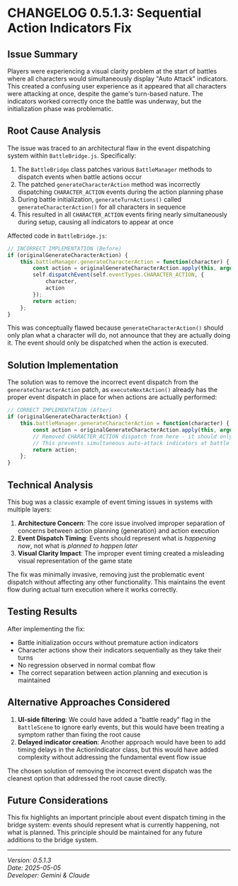 # CHANGELOG 0.5.1.3: Sequential Action Indicators Fix

## Issue Summary
Players were experiencing a visual clarity problem at the start of battles where all characters would simultaneously display "Auto Attack" indicators. This created a confusing user experience as it appeared that all characters were attacking at once, despite the game's turn-based nature. The indicators worked correctly once the battle was underway, but the initialization phase was problematic.

## Root Cause Analysis
The issue was traced to an architectural flaw in the event dispatching system within `BattleBridge.js`. Specifically:

1. The `BattleBridge` class patches various `BattleManager` methods to dispatch events when battle actions occur
2. The patched `generateCharacterAction` method was incorrectly dispatching `CHARACTER_ACTION` events during the action planning phase
3. During battle initialization, `generateTurnActions()` called `generateCharacterAction()` for all characters in sequence
4. This resulted in all `CHARACTER_ACTION` events firing nearly simultaneously during setup, causing all indicators to appear at once

Affected code in `BattleBridge.js`:

```javascript
// INCORRECT IMPLEMENTATION (Before)
if (originalGenerateCharacterAction) {
    this.battleManager.generateCharacterAction = function(character) {
        const action = originalGenerateCharacterAction.apply(this, arguments);
        self.dispatchEvent(self.eventTypes.CHARACTER_ACTION, {
            character,
            action
        });
        return action;
    };
}
```

This was conceptually flawed because `generateCharacterAction()` should only plan what a character will do, not announce that they are actually doing it. The event should only be dispatched when the action is executed.

## Solution Implementation
The solution was to remove the incorrect event dispatch from the `generateCharacterAction` patch, as `executeNextAction()` already has the proper event dispatch in place for when actions are actually performed:

```javascript
// CORRECT IMPLEMENTATION (After)
if (originalGenerateCharacterAction) {
    this.battleManager.generateCharacterAction = function(character) {
        const action = originalGenerateCharacterAction.apply(this, arguments);
        // Removed CHARACTER_ACTION dispatch from here - it should only happen during execution, not generation
        // This prevents simultaneous auto-attack indicators at battle start
        return action;
    };
}
```

## Technical Analysis
This bug was a classic example of event timing issues in systems with multiple layers:

1. **Architecture Concern**: The core issue involved improper separation of concerns between action planning (generation) and action execution
2. **Event Dispatch Timing**: Events should represent what is *happening now*, not what is *planned to happen later*
3. **Visual Clarity Impact**: The improper event timing created a misleading visual representation of the game state

The fix was minimally invasive, removing just the problematic event dispatch without affecting any other functionality. This maintains the event flow during actual turn execution where it works correctly.

## Testing Results
After implementing the fix:
- Battle initialization occurs without premature action indicators
- Character actions show their indicators sequentially as they take their turns
- No regression observed in normal combat flow
- The correct separation between action planning and execution is maintained

## Alternative Approaches Considered
1. **UI-side filtering**: We could have added a "battle ready" flag in the `BattleScene` to ignore early events, but this would have been treating a symptom rather than fixing the root cause
2. **Delayed indicator creation**: Another approach would have been to add timing delays in the ActionIndicator class, but this would have added complexity without addressing the fundamental event flow issue

The chosen solution of removing the incorrect event dispatch was the cleanest option that addressed the root cause directly.

## Future Considerations
This fix highlights an important principle about event dispatch timing in the bridge system: events should represent what is currently happening, not what is planned. This principle should be maintained for any future additions to the bridge system.

---

*Version: 0.5.1.3*  
*Date: 2025-05-05*  
*Developer: Gemini & Claude*